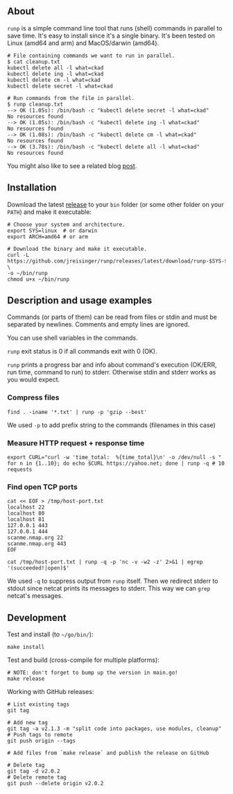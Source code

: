 ## About

`runp` is a simple command line tool that runs (shell) commands in parallel to save time. It's easy to install since it's a single binary. It's been tested on Linux (amd64 and arm) and MacOS/darwin (amd64).

```
# File containing commands we want to run in parallel.
$ cat cleanup.txt
kubectl delete all -l what=ckad
kubectl delete ing -l what=ckad
kubectl delete cm -l what=ckad
kubectl delete secret -l what=ckad

# Run commands from the file in parallel.
$ runp cleanup.txt
--> OK (1.05s): /bin/bash -c "kubectl delete secret -l what=ckad"
No resources found
--> OK (1.05s): /bin/bash -c "kubectl delete ing -l what=ckad"
No resources found
--> OK (1.08s): /bin/bash -c "kubectl delete cm -l what=ckad"
No resources found
--> OK (3.78s): /bin/bash -c "kubectl delete all -l what=ckad"
No resources found
```

You might also like to see a related blog [post](https://reisinge.net/blog/2019-12-17-runp).

## Installation

Download the latest [release](https://github.com/jreisinger/runp/releases) to your `bin` folder (or some other folder on your `PATH`) and make it executable:

```
# Choose your system and architecture.
export SYS=linux  # or darwin
export ARCH=amd64 # or arm

# Download the binary and make it executable.
curl -L https://github.com/jreisinger/runp/releases/latest/download/runp-$SYS-$ARCH \
-o ~/bin/runp
chmod u+x ~/bin/runp
```

## Description and usage examples

Commands (or parts of them) can be read from files or stdin and must be separated by newlines. Comments and empty lines are ignored.

You can use shell variables in the commands.

`runp` exit status is 0 if all commands exit with 0 (OK).

`runp` prints a progress bar and info about command's execution (OK/ERR, run time, command to run) to stderr. Otherwise stdin and stderr works as you would expect.

### Compress files

```
find . -iname '*.txt' | runp -p 'gzip --best'
```

We used `-p` to add prefix string to the commands (filenames in this case)

### Measure HTTP request + response time

```
export CURL="curl -w 'time_total:  %{time_total}\n' -o /dev/null -s "
for n in {1..10}; do echo $CURL https://yahoo.net; done | runp -q # 10 requests
```

### Find open TCP ports

```
cat << EOF > /tmp/host-port.txt
localhost 22
localhost 80
localhost 81
127.0.0.1 443
127.0.0.1 444
scanme.nmap.org 22
scanme.nmap.org 443
EOF

cat /tmp/host-port.txt | runp -q -p 'nc -v -w2 -z' 2>&1 | egrep '(succeeded!|open)$'
```

We used `-q` to suppress output from `runp` itself. Then we redirect stderr to stdout since netcat prints its messages to stderr. This way we can `grep` netcat's messages.

## Development

Test and install (to `~/go/bin/`):

```
make install
```

Test and build (cross-compile for multiple platforms):

```
# NOTE: don't forget to bump up the version in main.go!
make release
```

Working with GitHub releases:

```
# List existing tags
git tag

# Add new tag
git tag -a v2.1.3 -m "split code into packages, use modules, cleanup"
# Push tags to remote
git push origin --tags

# Add files from `make release` and publish the release on GitHub

# Delete tag
git tag -d v2.0.2
# Delete remote tag
git push --delete origin v2.0.2
```
